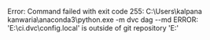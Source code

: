 Error: Command failed with exit code 255: C:\Users\kalpana kanwaria\anaconda3\python.exe -m dvc dag --md
ERROR: 'E:\ci\.dvc\config.local' is outside of git repository 'E:\'